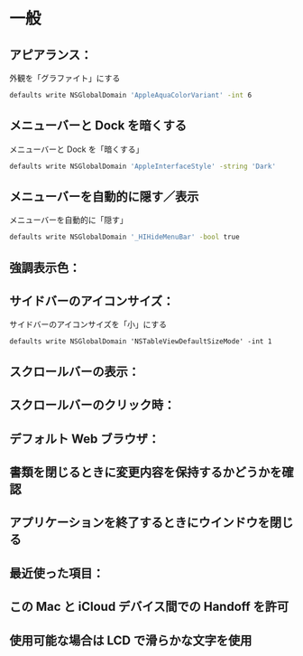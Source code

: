 一般
====

アピアランス：
-------------

外観を「グラファイト」にする

```sh
defaults write NSGlobalDomain 'AppleAquaColorVariant' -int 6
```

メニューバーと Dock を暗くする
------------------------------

メニューバーと Dock を「暗くする」

```sh
defaults write NSGlobalDomain 'AppleInterfaceStyle' -string 'Dark'
```

メニューバーを自動的に隠す／表示
--------------------------------

メニューバーを自動的に「隠す」

```sh
defaults write NSGlobalDomain '_HIHideMenuBar' -bool true
```

強調表示色：
-----------

サイドバーのアイコンサイズ：
---------------------------

サイドバーのアイコンサイズを「小」にする

```
defaults write NSGlobalDomain 'NSTableViewDefaultSizeMode' -int 1
```

スクロールバーの表示：
---------------------

スクロールバーのクリック時：
---------------------------

デフォルト Web ブラウザ：
------------------------

書類を閉じるときに変更内容を保持するかどうかを確認
--------------------------------------------------

アプリケーションを終了するときにウインドウを閉じる
--------------------------------------------------

最近使った項目：
---------------

この Mac と iCloud デバイス間での Handoff を許可
------------------------------------------------

使用可能な場合は LCD で滑らかな文字を使用
-----------------------------------------

